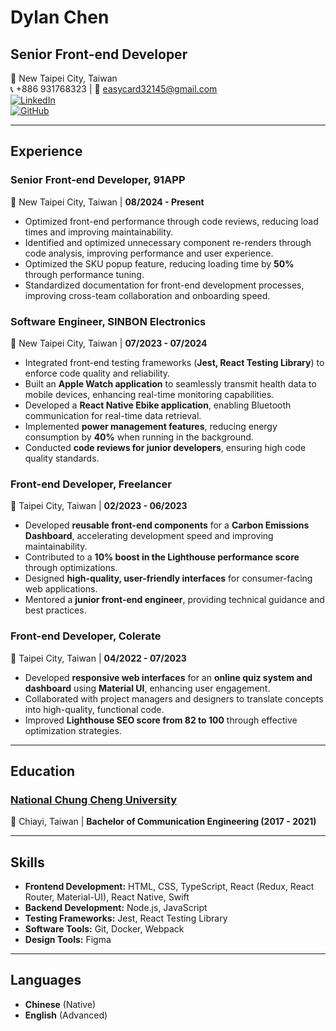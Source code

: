 # Dylan Chen

## Senior Front-end Developer

📍 New Taipei City, Taiwan  
📞 +886 931768323 | 📧 easycard32145@gmail.com  
[![LinkedIn](https://img.shields.io/badge/LinkedIn-Dylan%20Chen-blue?logo=linkedin)](https://www.linkedin.com/in/dylan-chen-92366b1b0/)  
[![GitHub](https://img.shields.io/badge/GitHub-gary880-lightgray?logo=github)](https://github.com/gary880)  

---

## Experience

### **Senior Front-end Developer, 91APP**  
📍 New Taipei City, Taiwan | **08/2024 - Present**  
- Optimized front-end performance through code reviews, reducing load times and improving maintainability.  
- Identified and optimized unnecessary component re-renders through code analysis, improving performance and user experience.  
- Optimized the SKU popup feature, reducing loading time by **50%** through performance tuning.  
- Standardized documentation for front-end development processes, improving cross-team collaboration and onboarding speed.  

### **Software Engineer, SINBON Electronics**  
📍 New Taipei City, Taiwan | **07/2023 - 07/2024**  
- Integrated front-end testing frameworks (**Jest, React Testing Library**) to enforce code quality and reliability.  
- Built an **Apple Watch application** to seamlessly transmit health data to mobile devices, enhancing real-time monitoring capabilities.  
- Developed a **React Native Ebike application**, enabling Bluetooth communication for real-time data retrieval.  
- Implemented **power management features**, reducing energy consumption by **40%** when running in the background.  
- Conducted **code reviews for junior developers**, ensuring high code quality standards.  

### **Front-end Developer, Freelancer**  
📍 Taipei City, Taiwan | **02/2023 - 06/2023**  
- Developed **reusable front-end components** for a **Carbon Emissions Dashboard**, accelerating development speed and improving maintainability.  
- Contributed to a **10% boost in the Lighthouse performance score** through optimizations.  
- Designed **high-quality, user-friendly interfaces** for consumer-facing web applications.  
- Mentored a **junior front-end engineer**, providing technical guidance and best practices.  

### **Front-end Developer, Colerate**  
📍 Taipei City, Taiwan | **04/2022 - 07/2023**  
- Developed **responsive web interfaces** for an **online quiz system and dashboard** using **Material UI**, enhancing user engagement.  
- Collaborated with project managers and designers to translate concepts into high-quality, functional code.  
- Improved **Lighthouse SEO score from 82 to 100** through effective optimization strategies.  

---

## Education

### [National Chung Cheng University](https://www.ccu.edu.tw/)  
📍 Chiayi, Taiwan | **Bachelor of Communication Engineering (2017 - 2021)**  

---

## Skills

- **Frontend Development:** HTML, CSS, TypeScript, React (Redux, React Router, Material-UI), React Native, Swift  
- **Backend Development:** Node.js, JavaScript  
- **Testing Frameworks:** Jest, React Testing Library  
- **Software Tools:** Git, Docker, Webpack  
- **Design Tools:** Figma  

---

## Languages

- **Chinese** (Native)  
- **English** (Advanced)  

